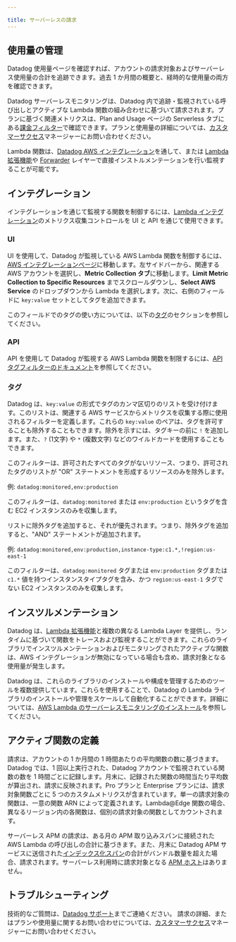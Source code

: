 ```yaml
---

title: サーバーレスの請求
---
```


## 使用量の管理

Datadog 使用量ページを確認すれば、アカウントの請求対象およびサーバーレス使用量の合計を追跡できます。過去 1 か月間の概要と、経時的な使用量の両方を確認できます。

Datadog サーバーレスモニタリングは、Datadog 内で追跡・監視されている呼び出しとアクティブな Lambda 関数の組み合わせに基づいて請求されます。プランに基づく関連メトリクスは、Plan and Usage ページの Serverless タブにある[課金フィルター][1]で確認できます。プランと使用量の詳細については、[カスタマーサクセス][3]マネージャーにお問い合わせください。

Lambda 関数は、[Datadog AWS インテグレーション][10]を通して、または [Lambda 拡張機能][11]や [Forwarder][12] レイヤーで直接インストルメンテーションを行い監視することが可能です。

## インテグレーション

インテグレーションを通じて監視する関数を制御するには、[Lambda インテグレーション][13]のメトリクス収集コントロールを UI と API を通じて使用できます。

### UI

UI を使用して、Datadog が監視している AWS Lambda 関数を制御するには、[AWS インテグレーションページ][5]に移動します。左サイドバーから、関連する AWS アカウントを選択し、**Metric Collection タブ**に移動します。**Limit Metric Collection to Specific Resources** までスクロールダウンし、**Select AWS Service** のドロップダウンから Lambda を選択します。次に、右側のフィールドに `key:value` セットとしてタグを追加できます。

このフィールドでのタグの使い方については、以下の[タグ](#Tags)のセクションを参照してください。

### API

API を使用して Datadog が監視する AWS Lambda 関数を制限するには、[API タグフィルターのドキュメント][6]を参照してください。

### タグ

Datadog は、`key:value` の形式でタグのカンマ区切りのリストを受け付けます。このリストは、関連する AWS サービスからメトリクスを収集する際に使用されるフィルターを定義します。これらの `key:value` のペアは、タグを許可することも除外することもできます。除外を示すには、タグキーの前に `!` を追加します。また、`?` (1文字) や `*` (複数文字) などのワイルドカードを使用することもできます。

このフィルターは、許可されたすべてのタグがないリソース、つまり、許可されたタグのリストが "OR" ステートメントを形成するリソースのみを除外します。

例: `datadog:monitored,env:production`

このフィルターは、`datadog:monitored` または `env:production` というタグを含む EC2 インスタンスのみを収集します。

リストに除外タグを追加すると、それが優先されます。つまり、除外タグを追加すると、"AND" ステートメントが追加されます。

例: `datadog:monitored,env:production,instance-type:c1.*,!region:us-east-1`

このフィルターは、`datadog:monitored` タグまたは `env:production` タグまたは `c1.*` 値を持つインスタンスタイプタグを含み、かつ `region:us-east-1` タグでない EC2 インスタンスのみを収集します。

## インスツルメンテーション

Datadog は、[Lambda 拡張機能][14]と複数の異なる Lambda Layer を提供し、ランタイムに基づいて関数をトレースおよび監視することができます。これらのライブラリでインスツルメンテーションおよびモニタリングされたアクティブな関数は、AWS インテグレーションが無効になっている場合も含め、請求対象となる使用量が発生します。

Datadog は、これらのライブラリのインストールや構成を管理するためのツールを複数提供しています。これらを使用することで、Datadog の Lambda ライブラリのインストールや管理をスケールして自動化することができます。詳細については、[AWS Lambda のサーバーレスモニタリングのインストール][15]を参照してください。

## アクティブ関数の定義

請求は、アカウントの 1 か月間の 1 時間あたりの平均関数の数に基づきます。Datadog では、1 回以上実行された、Datadog アカウントで監視されている関数の数を 1 時間ごとに記録します。月末に、記録された関数の時間当たり平均数が算出され、請求に反映されます。Pro プランと Enterprise プランには、請求対象関数ごとに 5 つのカスタムメトリクスが含まれています。単一の請求対象の関数は、一意の関数 ARN によって定義されます。Lambda@Edge 関数の場合、異なるリージョン内の各関数は、個別の請求対象の関数としてカウントされます。

サーバーレス APM の請求は、ある月の APM 取り込みスパンに接続された AWS Lambda の呼び出しの合計に基づきます。また、月末に Datadog APM サービスに送信された[インデックス化スパン][4]の合計がバンドル数量を超えた場合、請求されます。サーバーレス利用時に請求対象となる [APM ホスト][4]はありません。

## トラブルシューティング

技術的なご質問は、[Datadog サポート][7]までご連絡ください。
請求の詳細、またはプランや使用量に関するお問い合わせについては、[カスタマーサクセス][3]マネージャーにお問い合わせください。

[1]: https://app.datadoghq.com/billing/usage?category=serverless&data_source=billable
[2]: mailto:sales@datadoghq.com
[3]: mailto:success@datadoghq.com
[4]: https://app.datadoghq.com/account/usage
[5]: https://app.datadoghq.com/account/settings#integrations/amazon-web-services
[6]: /ja/api/latest/aws-integration/#set-an-aws-tag-filter
[7]: /ja/help/
[8]: https://app.datadoghq.com/functions
[9]: https://app.datadoghq.com/metric/explorer?exp_metric=aws.lambda.invocations&exp_group=functionname&exp_agg=sum
[10]: /ja/integrations/amazon_billing/
[11]: /ja/serverless/libraries_integrations/extension/
[12]: /ja/logs/guide/forwarder/
[13]: /ja/integrations/amazon_lambda/
[14]: /ja/serverless/aws_lambda
[15]: /ja/serverless/installation/
